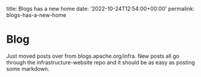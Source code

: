 title: Blogs has a new home
date: '2022-10-24T12:54:00+00:00'
permalink: blogs-has-a-new-home

# Blog
Just moved posts over from blogs.apache.org/infra. New posts all go through the infrastructure-website repo and it should be as easy as posting some markdown.

